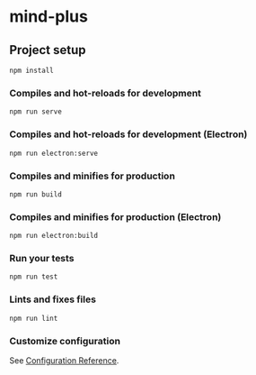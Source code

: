 # mind-plus

## Project setup
```
npm install
```

### Compiles and hot-reloads for development
```
npm run serve
```

### Compiles and hot-reloads for development (Electron)
```
npm run electron:serve
```

### Compiles and minifies for production
```
npm run build
```

### Compiles and minifies for production (Electron)
```
npm run electron:build
```

### Run your tests
```
npm run test
```

### Lints and fixes files
```
npm run lint
```

### Customize configuration
See [Configuration Reference](https://cli.vuejs.org/config/).
